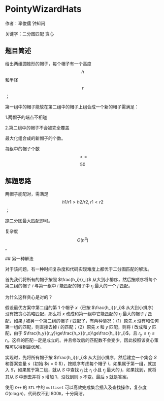 
# PointyWizardHats

作者：辜俊儒 钟知闲

关键字：二分图匹配 贪心 

## 题目简述

给出两组圆锥形的帽子，每个帽子有一个高度 $$h$$ 和半径 $$r$$ ；

第一组中的帽子能放在第二组中的帽子上组合成一个新的帽子需满足：

1.两帽子的端点不相碰

2.第二组中的帽子不会被完全覆盖

最大化组合成的新帽子的个数。

每组中的帽子个数$$<=$$$$50$$

## 解题思路


两帽子能配对，需满足$$h1/r1>h2/r2, r1<r2$$；

跑二分图最大匹配即可。

复杂度$$O(n^3)$$。

## 另一种解法

对于该问题，有一种时间复杂度和代码实现难度上都优于二分图匹配的解法。

首先我们将所有的帽子按照 $\frac{h_i}{r_i}$ 从大到小排序，然后按顺序将每个第二组的帽子 $i$ 与第一组中 $i$ 能匹配的帽子中 $r_j$ 最大的一个 $j$ 匹配。

为什么这样贪心是对的？

假设最优方案中第二组的第 $1$ 个帽子 $x$（已按 $\frac{h_i}{r_i}$ 从大到小排序）没有按贪心策略匹配，那么将 $x$ 改成和第一组中它能匹配的 $r_j$ 最大的帽子 $j$ 匹配，如果 $j$ 被另一个第二组的帽子 $i$ 匹配了，有两种情况：（1）原先 $x$ 没有和任何第一组的匹配，则直接去掉 $i$ 的匹配；（2）原先 $x$ 和 $y$ 匹配，则将 $i$ 改成和 $y$ 匹配，由于 $\frac{h_y}{r_y}\ge\frac{h_x}{r_x}\ge\frac{h_i}{r_i}$，且 $r_y\le r_j\le r_i$，这样的匹配一定是成立的。并且修改后的匹配数不会变少，因此按照该贪心策略可以得到最优解。

实现时，先将所有帽子按 $\frac{h_i}{r_i}$ 从大到小排序，然后建立一个集合 $S$ 和答案变量 $s$（初始 $s = 0 $），按顺序考虑每个帽子 $i$，如果属于第一组，就加入 $S$，如果属于第二组，就从 $S$ 中查找 $r_j$ 比 $r_i$ 小且 $r_j$ 最大的 $j$，如果找到，就将其从 $S$ 中删去并将 $s$ 增加 $1$，没找到则 $s$ 不变。最后 $s$ 就是答案。

使用 `C++` 的 `STL` 中的 `multiset` 可以高效完成集合插入及查找操作，复杂度 $O(n\log n)$，代码仅不到 $800\texttt{B}$，十分简洁。
